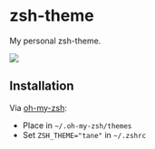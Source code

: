 # zsh-theme

My personal zsh-theme.

![](https://raw.github.com/tanem/zsh-theme/master/screenshot.png)

## Installation

Via [oh-my-zsh](https://github.com/robbyrussell/oh-my-zsh):

 * Place in `~/.oh-my-zsh/themes`
 * Set `ZSH_THEME="tane"` in `~/.zshrc`
